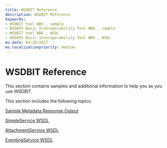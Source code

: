 ```yaml
---
title: WSDBIT Reference
description: WSDBIT Reference
keywords:
- WSDBIT tool WDK , sample
- WSDAPI Basic Interoperability Tool WDK , sample
- WSDBIT tool WDK , WSDL
- WSDAPI Basic Interoperability Tool WDK , WSDL
ms.date: 04/20/2017
ms.localizationpriority: medium
---
```


# WSDBIT Reference


This section contains samples and additional information to help you as you use WSDBIT.

This section includes the following topics:

[Sample Metadata Response Output](sample-metadata-response-output.md)

[SimpleService WSDL](simpleservice-wsdl.md)

[AttachmentService WSDL](attachmentservice-wsdl.md)

[EventingService WSDL](eventingservice-wsdl.md)

 

 





